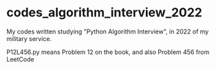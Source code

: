 # codes_algorithm_interview_2022
My codes written studying "Python Algorithm Interview", in 2022 of my military service.

P12L456.py means Problem 12 on the book, and also Problem 456 from LeetCode
